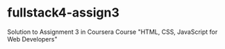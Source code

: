 # fullstack4-assign3
Solution to Assignment 3 in Coursera Course "HTML, CSS, JavaScript for Web Developers"
